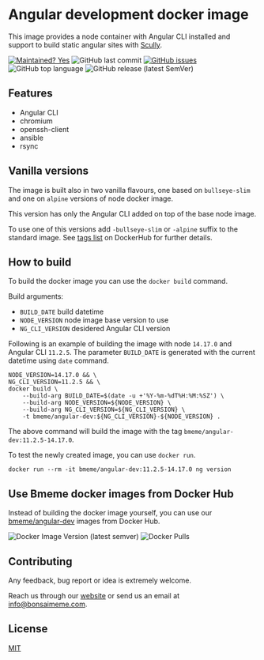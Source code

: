 # Angular development docker image

This image provides a node container with Angular CLI installed and support to build static angular sites with [Scully](https://scully.io/).

[![Maintained? Yes](https://img.shields.io/badge/Maintained%3F-Yes-success)](https://github.com/bmeme/angular-dev) ![GitHub last commit](https://img.shields.io/github/last-commit/bmeme/angular-dev) [![GitHub issues](https://img.shields.io/github/issues/bmeme/angular-dev)](https://github.com/bmeme/angular-dev/issues) ![GitHub top language](https://img.shields.io/github/languages/top/bmeme/angular-dev) ![GitHub release (latest SemVer)](https://img.shields.io/github/v/release/bmeme/angular-dev)

## Features

- Angular CLI
- chromium
- openssh-client
- ansible
- rsync

## Vanilla versions

The image is built also in two vanilla flavours, one based on `bullseye-slim` and one on `alpine` versions of node docker image.

This version has only the Angular CLI added on top of the base node image.

To use one of this versions add `-bullseye-slim` or `-alpine` suffix to the standard image.
See [tags list](https://hub.docker.com/r/bmeme/angular-dev/tags) on DockerHub for further details.

## How to build

To build the docker image you can use the `docker build` command.

Build arguments:

- `BUILD_DATE` build datetime
- `NODE_VERSION` node image base version to use
- `NG_CLI_VERSION` desidered Angular CLI version

Following is an example of building the image with node `14.17.0` and Angular CLI `11.2.5`. The parameter `BUILD_DATE` is generated with the current datetime using `date` command.

```
NODE_VERSION=14.17.0 && \
NG_CLI_VERSION=11.2.5 && \
docker build \
    --build-arg BUILD_DATE=$(date -u +'%Y-%m-%dT%H:%M:%SZ') \
    --build-arg NODE_VERSION=${NODE_VERSION} \
    --build-arg NG_CLI_VERSION=${NG_CLI_VERSION} \
    -t bmeme/angular-dev:${NG_CLI_VERSION}-${NODE_VERSION} .
```

The above command will build the image with the tag `bmeme/angular-dev:11.2.5-14.17.0`.

To test the newly created image, you can use `docker run`.

```
docker run --rm -it bmeme/angular-dev:11.2.5-14.17.0 ng version
```

## Use Bmeme docker images from Docker Hub

Instead of building the docker image yourself, you can use our [bmeme/angular-dev](https://hub.docker.com/r/bmeme/angular-dev) images from Docker Hub.

![Docker Image Version (latest semver)](https://img.shields.io/docker/v/bmeme/angular-dev) ![Docker Pulls](https://img.shields.io/docker/pulls/bmeme/angular-dev)

## Contributing

Any feedback, bug report or idea is extremely welcome.

Reach us through our [website](https://www.bmeme.com) or send us an email at [info@bonsaimeme.com](mailto:info@bonsaimeme.com).

## License

[MIT](https://choosealicense.com/licenses/mit/)
